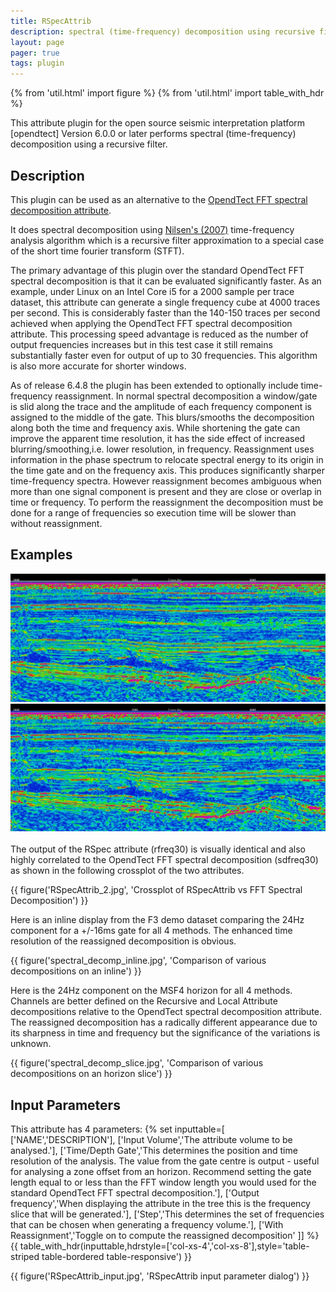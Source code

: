```yaml
---
title: RSpecAttrib
description: spectral (time-frequency) decomposition using recursive filters
layout: page
pager: true
tags: plugin
---
```


{% from 'util.html' import figure %}
{% from 'util.html' import table_with_hdr %}

This attribute plugin for the open source seismic interpretation platform [opendtect] Version 6.0.0 or later performs spectral (time-frequency) decomposition using a recursive filter.

## Description

This plugin can be used as an alternative to the <a href="http://opendtect.org/rel/doc/User/base/appendix_spectral-decomposition.htm" target="_blank">OpendTect FFT spectral decomposition attribute</a>.

It does spectral decomposition using [Nilsen's (2007)](https://bora.uib.no/bitstream/handle/1956/3036/42162315.pdf?sequence=1 "Recursive time-frequency reassignment. Geir Kjetil Nilsen. University of Bergen, Norway MSc Thesis") time-frequency analysis algorithm which is a recursive filter approximation to a special case of the short time fourier transform (STFT). 

The primary advantage of this plugin over the standard OpendTect FFT spectral decomposition is that it can be evaluated significantly faster. As an example, under Linux on an Intel Core i5 for a 2000 sample per trace dataset, this attribute can generate a single frequency cube at 4000 traces per second. This is considerably faster than the 140-150 traces per second achieved when applying the OpendTect FFT spectral decomposition attribute. This processing speed advantage is reduced as the number of output frequencies increases but in this test case it still remains substantially faster even for output of up to 30 frequencies. This algorithm is also more accurate for shorter windows.

As of release 6.4.8 the plugin has been extended to optionally include time-frequency reassignment. In normal spectral decomposition a window/gate is slid along the trace and the amplitude of each frequency component is assigned to the middle of the gate. This blurs/smooths the decomposition along both the time and frequency axis. While shortening the gate can improve the apparent time resolution, it has the side effect of increased blurring/smoothing,i.e. lower resolution, in frequency. Reassignment uses information in the phase spectrum to relocate spectral energy to its origin in the time gate and on the frequency axis. This produces significantly sharper time-frequency spectra. However reassignment becomes ambiguous when more than one signal component is present and they are close or overlap in time or frequency. To perform the reassignment the decomposition must be done for a range of frequencies so execution time will be slower than without reassignment. 

## Examples
<div class="juxtapose">
    <img src="images/RSpecAttrib_sd.jpg" data-label="FFT Spectral Decomposition (30Hz +/-28ms window)"/>
    <img src="images/RSpecAttrib_1.jpg"  data-label="Recursive time-frequency attribute (30Hz +/- 22ms window)"/>
</div>
<br/>
The output of the RSpec attribute (rfreq30) is visually identical and also highly correlated to the OpendTect FFT spectral decomposition (sdfreq30) as shown in the following crossplot of the two attributes.

{{ figure('RSpecAttrib_2.jpg', 'Crossplot of RSpecAttrib vs FFT Spectral Decomposition') }}

Here is an inline display from the F3 demo dataset comparing the 24Hz component for a +/-16ms gate for all 4 methods. The enhanced time resolution of the reassigned decomposition is obvious.

{{ figure('spectral_decomp_inline.jpg', 'Comparison of various decompositions on an inline') }}

Here is the 24Hz component on the MSF4 horizon for all 4 methods. Channels are better defined on the Recursive and Local Attribute decompositions relative to the OpendTect spectral decomposition attribute. The reassigned decomposition has a radically different appearance due to its sharpness in time and frequency but the significance of the variations is unknown.

{{ figure('spectral_decomp_slice.jpg', 'Comparison of various decompositions on an horizon slice') }}

## Input Parameters

This attribute has 4 parameters:
{% set inputtable=[
['NAME','DESCRIPTION'],
['Input Volume','The attribute volume to be analysed.'],
['Time/Depth Gate','This determines the position and time resolution of the analysis. The value from the gate centre is output - useful for analysing a zone offset from an horizon. Recommend setting the gate length equal to or less than the FFT window length you would used for the standard OpendTect FFT spectral decomposition.'],
['Output frequency','When displaying the attribute in the tree this is the frequency slice that will be generated.'],
['Step','This determines the set of frequencies that can be chosen when generating a frequency volume.'],
['With Reassignment','Toggle on to compute the reassigned decomposition' ]]
%}
{{ table_with_hdr(inputtable,hdrstyle=['col-xs-4','col-xs-8'],style='table-striped table-bordered table-responsive') }}

{{ figure('RSpecAttrib_input.jpg', 'RSpecAttrib input parameter dialog') }}  


